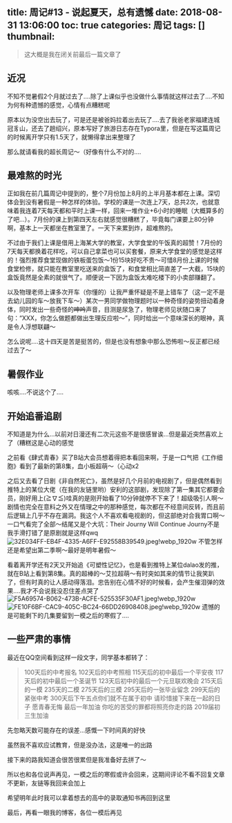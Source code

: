 title: 周记#13 - 说起夏天，总有遗憾
date: 2018-08-31 13:06:00
toc: true
categories: 周记
tags: []
thumbnail: 
---
> 这大概是我在闭关前最后一篇文章了

## 近况 ##

不知不觉暑假2个月就过去了....除了上课似乎也没做什么事情就这样过去了....不知为何有种遗憾的感觉，心情有点糟糕呢

原本以为没空出去玩了，可是还是被爸妈拉着出去玩了....去了我爸老家福建连城冠豸山，还去了趟绍兴，原本写好了旅游日志存在Typora里，但是在写这篇周记的时候离开学只有1.5天了，就懒得拿出来整理了

那么就请看我的超长周记～（好像有什么不对的....

<!--more-->

## 最难熬的时光 ##

正如我在前几篇周记中提到的，整个7月份加上8月的上半月基本都在上课。深切体会到没有暑假是一种怎样的体验。学校的课是一次连上7天，总共2次，也就意味着我连着7天每天都和平时上课一样，回来一堆作业+6小时的睡眠（大概算多的了吧...）。7月份的课上到第四天左右就感觉很糟糕了，毕竟每门课要上80分钟啊，基本上一天都坐在教室里了。一天下来累到炸，超难熬的。

不过由于我们上课是借用上海某大学的教室，大学食堂的午饭真的超赞！7月份的7天每天都换着花样吃，可以自己拿菜也可以买套餐，原来大学食堂的感觉是这样的！强烈推荐食堂现做的铁板蛋包饭～1份15块好吃不贵～可惜8月份上课的时候食堂检修，就只能在教室里吃送来的盒饭了，和食堂相比简直差了一大截，15块的盒饭竟然是全素的就很气了。顺便说一下因为盒饭太难吃楼下的小卖部赚翻了。

以及物理老师上课多次开车（你懂的）让我严重怀疑是不是上错车了（这一定不是去幼儿园的车～放我下车～）某次一男同学做物理题时以一种奇怪的姿势扭动着身体，同时发出一些奇怪的~~呻吟~~声音，目测是尿急了，物理老师见状随口来了句：“XXX，你怎么做题都做出生理反应啦～”，同时给出一个意味深长的眼神，真是令人浮想联翩～

怎么说呢....这十四天是苦是挺苦的，但是也没有想象中那么恐怖啦～反正都已经过去了～

## 暑假作业 ##

咳咳....不说这个了....

## 开始追番追剧 ##

不知道是为什么...以前对日漫还有二次元这些不是很感冒诶...但是最近突然喜欢上了（糟糕这是心动的感觉

之前看《肆式青春》买了B站大会员想着得把本看回来啊，于是一口气把《工作细胞》看到了最新的第8集，血小板超萌～（心动x2

之后又去看了日剧《非自然死亡》，虽然是好几个月前的电视剧了，但是偶然看到推特上的某位大佬（在我的友链里哟）安利的这部剧，发现除了第一集其它都要会员，刚好用上(≧∇≦)哇真的是刚开始看了10分钟就停不下来了！超级吸引人啊～剧情也完全在意料之外又在情理之中的那种感觉，每次都在不经意间反转，而且前后逻辑上几乎不存在漏洞。我这个人不喜欢看电视剧的，但这部绝对合我胃口啊～一口气看完了全部～结尾又是个大坑：Their Journy Will Continue Journy不是我手滑打错了是原剧就是这样qwq
![32E034FF-EB4F-4335-A6FF-E92558B39549.jpeg!webp_1920w][1]
不管怎样还是希望出第二季啊～最好是明年暑假～

看着离开学还有2天又开始追《可塑性记忆》，也是看到推特上某位dalao发的推，就在B站上看到第8集。真的超棒的～艾拉超萌～有时突如其来的情节让我笑趴了，但有时真的让人感动得落泪。忠告别在心情不好的时候看，会产生催泪弹的效果....我才不会说我没忍住差点哭了
![F5A69574-B062-473B-ACFE-525535F30AF1.jpeg!webp_1920w][2]
![FE10F6BF-CAC9-405C-BC24-66DD26908408.jpeg!webp_1920w][3]
遗憾的是可能剩下的几集要留到一模之后的寒假了....

## 一些严肃的事情 ##

最近在QQ空间看到这样一段文字，同学基本都转了：

> 100天后的中考报名  102天后的中考照相  115天后的初中最后一个平安夜  117天后的初中最后一个圣诞节  123天后初中的最后一个元旦联欢晚会  215天后的一模  235天的二模  275天后的三模  295天后的一张毕业留念  299天后的紧张中考  300天后下午五点你们就不在属于初中  请珍惜接下来在一起的日子    愿青春无悔  最后一年加油 你吃的苦受的罪都将照亮你走的路 2019届初三生加油

先忽略天数可能存在的误差...感慨一下时间真的好快

虽然我不喜欢应试教育，但是没办法，这是唯一的出路

接下来的路我知道会很苦很累但是我准备好去拼了～

所以也和各位说声再见，一模之后的寒假或许会回来，这期间评论不看不回复文章不更新，友链等我回来会加上

希望明年此时我可以拿着想去的高中的录取通知书再回到这里

最后，再看一眼我的博客，各位一模后再见


  [1]: https://blog-img-1251828412.image.myqcloud.com/2018/08/31/3870403780.jpeg!webp_1920w
  [2]: https://blog-img-1251828412.image.myqcloud.com/2018/08/31/1095482097.jpeg!webp_1920w
  [3]: https://blog-img-1251828412.image.myqcloud.com/2018/08/31/3691259312.jpeg!webp_1920w